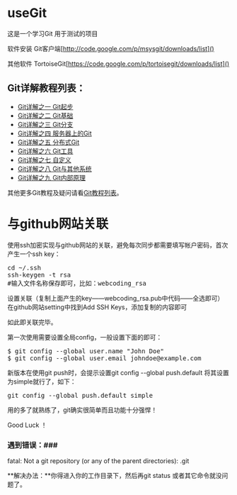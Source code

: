 useGit
======

这是一个学习Git 用于测试的项目

软件安装
  Git客户端[http://code.google.com/p/msysgit/downloads/list]()

其他软件
  TortoiseGit[https://code.google.com/p/tortoisegit/downloads/list]()

Git详解教程列表：
---------------
* [Git详解之一 Git起步](http://www.tcreator.info/webSchool/tools/git-1-getstart.html)
* [Git详解之二 Git基础](http://www.tcreator.info/webSchool/tools/git-2-base.html)
* [Git详解之三 Git分支](http://www.tcreator.info/webSchool/tools/git-3-branch.html)
* [Git详解之四 服务器上的Git](http://www.tcreator.info/webSchool/tools/git-4-on-server.html)
* [Git详解之五 分布式Git](http://www.tcreator.info/webSchool/tools/git-5-distributed.html)
* [Git详解之六 Git工具](http://www.tcreator.info/webSchool/tools/git-6-tool.html)
* [Git详解之七 自定义](http://www.tcreator.info/webSchool/tools/git-7-custom.html)
* [Git详解之八 Git与其他系统](http://www.tcreator.info/webSchool/tools/git-8-git-and-other-system.html)
* [Git详解之九 Git内部原理](http://www.tcreator.info/webSchool/tools/git-9-internal-principle.html)


其他更多Git教程及疑问请看[Git教程列表](http://www.tcreator.info/tags.php?/GIT/)。


与github网站关联
===============

使用ssh加密实现与github网站的关联，避免每次同步都需要填写帐户密码，首次产生一个ssh key：

<pre>
cd ~/.ssh
ssh-keygen -t rsa
#输入文件名称保存即可，比如：webcoding_rsa
</pre>

设置关联（复制上面产生的key——webcoding_rsa.pub中代码——全选即可）
在github网站setting中找到Add SSH Keys，添加复制的内容即可

如此即关联完毕。

第一次使用需要设置全局config，一般设置下面的即可：

<pre>
$ git config --global user.name "John Doe"
$ git config --global user.email johndoe@example.com
</pre>

新版本在使用git push时，会提示设置git config --global push.default 
将其设置为simple就行了，如下：

<pre>
git config --global push.default simple
</pre>

用的多了就熟练了，git确实很简单而且功能十分强悍！

Good Luck ！
 
### 遇到错误：###

fatal: Not a git repository (or any of the parent directories): .git

**解决办法：**你得进入你的工作目录下，然后再git status 或者其它命令就没问题了。










